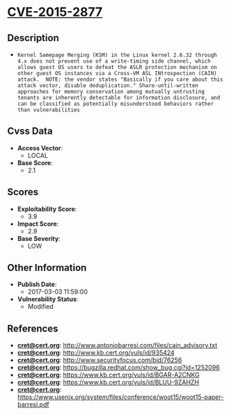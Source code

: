 
# [CVE-2015-2877](https://cve.mitre.org/cgi-bin/cvename.cgi?name=CVE-2015-2877)

## Description

- `Kernel Samepage Merging (KSM) in the Linux kernel 2.6.32 through 4.x does not prevent use of a write-timing side channel, which allows guest OS users to defeat the ASLR protection mechanism on other guest OS instances via a Cross-VM ASL INtrospection (CAIN) attack.  NOTE: the vendor states "Basically if you care about this attack vector, disable deduplication." Share-until-written approaches for memory conservation among mutually untrusting tenants are inherently detectable for information disclosure, and can be classified as potentially misunderstood behaviors rather than vulnerabilities`

## Cvss Data

- **Access Vector**:
  - LOCAL
- **Base Score**:
  - 2.1

## Scores

- **Exploitability Score**:
  - 3.9
- **Impact Score**:
  - 2.9
- **Base Severity**:
  - LOW

## Other Information

- **Publish Date**:
  - 2017-03-03 11:59:00
- **Vulnerability Status**:
  - Modified

## References

- **cret@cert.org**: http://www.antoniobarresi.com/files/cain_advisory.txt
- **cret@cert.org**: http://www.kb.cert.org/vuls/id/935424
- **cret@cert.org**: http://www.securityfocus.com/bid/76256
- **cret@cert.org**: https://bugzilla.redhat.com/show_bug.cgi?id=1252096
- **cret@cert.org**: https://www.kb.cert.org/vuls/id/BGAR-A2CNKG
- **cret@cert.org**: https://www.kb.cert.org/vuls/id/BLUU-9ZAHZH
- **cret@cert.org**: https://www.usenix.org/system/files/conference/woot15/woot15-paper-barresi.pdf
